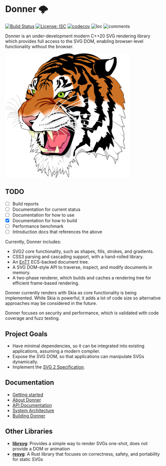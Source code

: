 # Donner 🌩

[![Build Status](https://github.com/jwmcglynn/donner/actions/workflows/main.yml/badge.svg)](https://github.com/jwmcglynn/donner/actions/workflows/main.yml) [![License: ISC](https://img.shields.io/badge/License-ISC-blue.svg)](https://opensource.org/licenses/ISC) [![codecov](https://codecov.io/gh/jwmcglynn/donner/branch/main/graph/badge.svg?token=Z3YJZNKGU0)](https://codecov.io/gh/jwmcglynn/donner) ![loc](https://gist.githubusercontent.com/jwmcglynn/91f7f490a72af9c06506c8176729d218/raw/loc.svg)
![comments](https://gist.githubusercontent.com/jwmcglynn/91f7f490a72af9c06506c8176729d218/raw/comments.svg)

Donner is an under-development modern C++20 SVG rendering library which provides full access to the SVG DOM, enabling browser-level functionality without the browser.

<img src="src/svg/renderer/testdata/golden/Ghostscript_Tiger.png" width="400" height="400" alt="Ghostscript Tiger Example Image">

## TODO

- [ ] Build reports
- [ ] Documentation for current status
- [ ] Documentation for how to use
- [x] Documentation for how to build
- [ ] Performance benchmark
- [ ] Introduction docs that references the above

Currently, Donner includes:

- SVG2 core functionality, such as shapes, fills, strokes, and gradients.
- CSS3 parsing and cascading support, with a hand-rolled library.
- An [EnTT](https://github.com/skypjack/entt) ECS-backed document tree.
- A SVG DOM-style API to traverse, inspect, and modify documents in memory.
- A two-phase renderer, which builds and caches a rendering tree for efficient frame-based rendering.

Donner currently renders with Skia as core functionality is being implemented. While Skia is powerful, it adds a lot of code size so alternative approaches may be considered in the future.

Donner focuses on security and performance, which is validated with code coverage and fuzz testing.

## Project Goals

- Have minimal dependencies, so it can be integrated into existing applications, assuming a modern compiler.
- Expose the SVG DOM, so that applications can manipulate SVGs dynamically.
- Implement the [SVG 2 Specification](https://www.w3.org/TR/SVG2/).

## Documentation

- [Getting started](docs/getting_started.md)
- [About Donner](docs/about_donner.md)
- [API Documentation](https://jwmcglynn.github.io/donner/namespaces.html)
- [System Architecture](docs/architecture.md)
- [Building Donner](docs/internal/building.md)

## Other Libraries

- **[librsvg](https://gitlab.gnome.org/GNOME/librsvg)**: Provides a simple way to render SVGs one-shot, does not provide a DOM or animation
- **[resvg](https://github.com/RazrFalcon/resvg)**: A Rust library that focuses on correctness, safety, and portability for static SVGs
